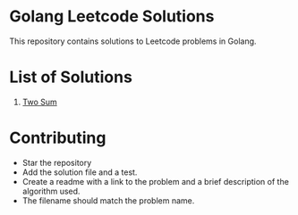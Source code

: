 # Golang Leetcode Solutions

This repository contains solutions to Leetcode problems in Golang.

# List of Solutions

 1. [Two Sum](https://github.com/theuhbis/goleet/tree/main/twosumm)

# Contributing 

 - Star the repository
 - Add the solution file and a test.
 - Create a readme with a link to the problem and a brief description of the algorithm used.
 - The filename should match the problem name.
